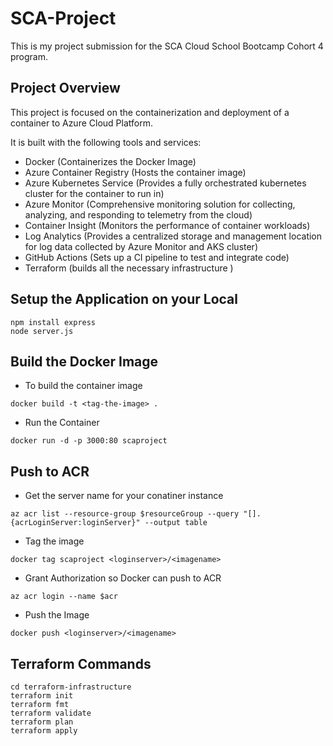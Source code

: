 # SCA-Project
This is my project submission for the SCA Cloud School Bootcamp Cohort 4 program.

## Project Overview
This project is focused on the containerization and deployment of a container to Azure Cloud Platform.

It is built with the following tools and services:
- Docker (Containerizes the Docker Image)
- Azure Container Registry (Hosts the container image)
- Azure Kubernetes Service (Provides a fully orchestrated kubernetes cluster for the container to run in)
- Azure Monitor (Comprehensive monitoring solution for collecting, analyzing, and responding to telemetry from the cloud)
- Container Insight (Monitors the performance of container workloads)
- Log Analytics (Provides a centralized storage and management location for log data collected by Azure Monitor and AKS cluster)
- GitHub Actions (Sets up a CI pipeline to test and integrate code)
- Terraform (builds all the necessary infrastructure )

## Setup the Application on your Local
```
npm install express
node server.js
```

## Build the Docker Image
- To build the container image
```
docker build -t <tag-the-image> .
```

- Run the Container
```
docker run -d -p 3000:80 scaproject
```

## Push to ACR
- Get the server name for your conatiner instance
```
az acr list --resource-group $resourceGroup --query "[].{acrLoginServer:loginServer}" --output table
```

- Tag the image
```
docker tag scaproject <loginserver>/<imagename>
```

- Grant Authorization so Docker can push to ACR
```
az acr login --name $acr
```

- Push the Image
```
docker push <loginserver>/<imagename>
```

## Terraform Commands
```
cd terraform-infrastructure
terraform init
terraform fmt
terraform validate
terraform plan
terraform apply
```